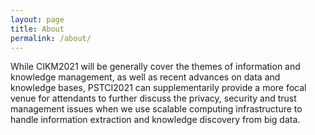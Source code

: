 ```yaml
---
layout: page
title: About
permalink: /about/
---
```


While CIKM2021 will be generally cover the themes of information and knowledge management, as well as recent advances on data and knowledge bases, PSTCI2021 can supplementarily provide a more focal venue for attendants to further discuss the privacy, security and trust management issues when we use scalable computing infrastructure to handle information extraction and knowledge discovery from big data.